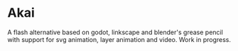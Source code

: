 # Akai
A flash alternative based on godot, linkscape and blender's grease pencil with support for svg animation, layer animation and video. Work in progress.
